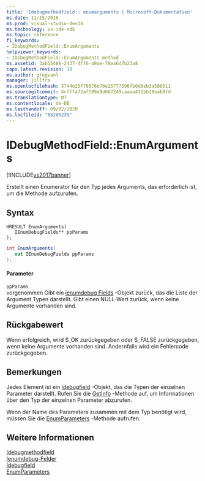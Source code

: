 ```yaml
---
title: 'Idebugmethodfield:: enumarguments | Microsoft-Dokumentation'
ms.date: 11/15/2016
ms.prod: visual-studio-dev14
ms.technology: vs-ide-sdk
ms.topic: reference
f1_keywords:
- IDebugMethodField::EnumArguments
helpviewer_keywords:
- IDebugMethodField::EnumArguments method
ms.assetid: 3ab55488-2437-4ff6-a9ae-78ea6d7b23a8
caps.latest.revision: 10
ms.author: gregvanl
manager: jillfra
ms.openlocfilehash: 5744e25f76676e70e25777596fb0d8eb3a580511
ms.sourcegitcommit: 6cfffa72af599a9d667249caaaa411bb28ea69fd
ms.translationtype: MT
ms.contentlocale: de-DE
ms.lasthandoff: 09/02/2020
ms.locfileid: "68205235"
---
```

# <a name="idebugmethodfieldenumarguments"></a>IDebugMethodField::EnumArguments
[!INCLUDE[vs2017banner](../../../includes/vs2017banner.md)]

Erstellt einen Enumerator für den Typ jedes Arguments, das erforderlich ist, um die Methode aufzurufen.  
  
## <a name="syntax"></a>Syntax  
  
```cpp#  
HRESULT EnumArguments(   
   IEnumDebugFields** ppParams  
);  
```  
  
```csharp  
int EnumArguments(  
   out IEnumDebugFields ppParams  
);  
```  
  
#### <a name="parameters"></a>Parameter  
 `ppParams`  
 vorgenommen Gibt ein [ienumdebug Fields](../../../extensibility/debugger/reference/ienumdebugfields.md) -Objekt zurück, das die Liste der Argument Typen darstellt. Gibt einen NULL-Wert zurück, wenn keine Argumente vorhanden sind.  
  
## <a name="return-value"></a>Rückgabewert  
 Wenn erfolgreich, wird S_OK zurückgegeben oder S_FALSE zurückgegeben, wenn keine Argumente vorhanden sind. Andernfalls wird ein Fehlercode zurückgegeben.  
  
## <a name="remarks"></a>Bemerkungen  
 Jedes Element ist ein [idebugfield](../../../extensibility/debugger/reference/idebugfield.md) -Objekt, das die Typen der einzelnen Parameter darstellt. Rufen Sie die [GetInfo](../../../extensibility/debugger/reference/idebugfield-getinfo.md) -Methode auf, um Informationen über den Typ der einzelnen Parameter abzurufen.  
  
 Wenn der Name des Parameters zusammen mit dem Typ benötigt wird, müssen Sie die [EnumParameters](../../../extensibility/debugger/reference/idebugmethodfield-enumparameters.md) -Methode aufrufen.  
  
## <a name="see-also"></a>Weitere Informationen  
 [Idebugmethodfield](../../../extensibility/debugger/reference/idebugmethodfield.md)   
 [Ienumdebug-Felder](../../../extensibility/debugger/reference/ienumdebugfields.md)   
 [Idebugfield](../../../extensibility/debugger/reference/idebugfield.md)   
 [EnumParameters](../../../extensibility/debugger/reference/idebugmethodfield-enumparameters.md)
